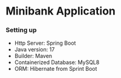 # Minibank Application

### Setting up
- Http Server: Spring Boot
- Java version: 17
- Builder: Maven
- Containerized Database: MySQL8
- ORM: Hibernate from Sprint Boot

